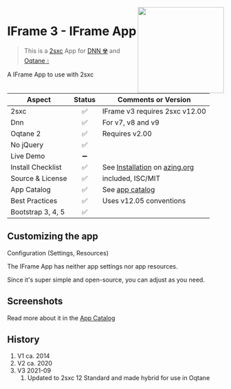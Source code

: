 <image src="app-icon.png" align="right" width="200px">

# IFrame 3 - IFrame App

> This is a [2sxc](https://2sxc.org) App for [DNN ☢️](https://www.dnnsoftware.com/) and [Oqtane 💧](https://www.oqtane.org/)

A IFrame App to use with 2sxc

| Aspect              | Status | Comments or Version |
| ------------------- | :----: | ------------------- |
| 2sxc                | ✅    | IFrame v3 requires 2sxc v12.00
| Dnn                 | ✅    | For v7, v8 and v9
| Oqtane 2            | ✅    | Requires v2.00
| No jQuery           | ✅    | 
| Live Demo           | ➖    |
| Install Checklist   | ✅    | See [Installation](https://azing.org/2sxc/r/-7DXsLjq) on [azing.org](https://azing.org/2sxc)
| Source & License    | ✅    | included, ISC/MIT
| App Catalog         | ✅    | See [app catalog](https://2sxc.org/en/apps/app/iframe-for-2sxc)
| Best Practices      | ✅    | Uses v12.05 conventions
| Bootstrap 3, 4, 5   | ✅    |


## Customizing the app

Configuration (Settings, Resources)

The IFrame App has neither app settings nor app resources.

Since it's super simple and open-source, you can adjust as you need.

## Screenshots

Read more about it in the [App Catalog](https://2sxc.org/en/apps/app/iframe-for-2sxc)

## History

1. V1 ca. 2014
1. V2 ca. 2020
1. V3 2021-09 
    1. Updated to 2sxc 12 Standard and made hybrid for use in Oqtane